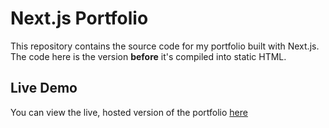 # Next.js Portfolio

This repository contains the source code for my portfolio built with Next.js. The code here is the version **before** it's compiled into static HTML.

## Live Demo

You can view the live, hosted version of the portfolio [here](https://amelieav.github.io/)
